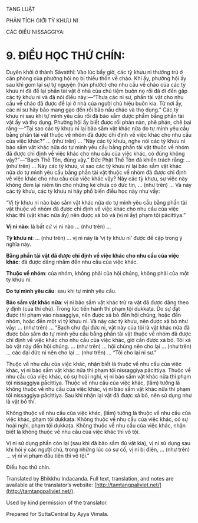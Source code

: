  

TẠNG LUẬT

PHÂN TÍCH GIỚI TỲ KHƯU NI

CÁC ĐIỀU NISSAGGIYA:

# 9\. ĐIỀU HỌC THỨ CHÍN:

Duyên khởi ở thành Sāvatthī: Vào lúc bấy giờ, các tỳ khưu ni thường trú ở căn phòng của phường hội nọ bị thiếu thốn về cháo. Khi ấy, phường hội ấy sau khi gom lại sự tự nguyện (hùn phước) cho nhu cầu về cháo của các tỳ khưu ni đã để lại phần tài vật ở nhà của chủ tiệm buôn nọ rồi đã đi đến gặp các tỳ khưu ni và đã nói điều này:—“Thưa các ni sư, phần tài vật cho nhu cầu về cháo đã được để lại ở nhà của người chủ hiệu buôn kia. Từ nơi ấy, các ni sư hãy bảo mang gạo đến rồi bảo nấu cháo và thọ dụng.” Các tỳ khưu ni sau khi tự mình yêu cầu rồi đã bảo sắm dược phẩm bằng phần tài vật ấy và thọ dụng. Phường hội ấy biết được rồi phàn nàn, phê phán, chê bai rằng:—“Tại sao các tỳ khưu ni lại bảo sắm vật khác nữa do tự mình yêu cầu bằng phần tài vật thuộc về nhóm đã được chỉ định về việc khác cho nhu cầu của việc khác?” … (như trên) … “Này các tỳ khưu, nghe nói các tỳ khưu ni bảo sắm vật khác nữa do tự mình yêu cầu bằng phần tài vật thuộc về nhóm đã được chỉ định về việc khác cho nhu cầu của việc khác, có đúng không vậy?”—“Bạch Thế Tôn, đúng vậy.” Đức Phật Thế Tôn đã khiển trách rằng: … (như trên) … Này các tỳ khưu, vì sao các tỳ khưu ni lại bảo sắm vật khác nữa do tự mình yêu cầu bằng phần tài vật thuộc về nhóm đã được chỉ định về việc khác cho nhu cầu của việc khác vậy? Này các tỳ khưu, sự việc này không đem lại niềm tin cho những kẻ chưa có đức tin, … (như trên) … Và này các tỳ khưu, các tỳ khưu ni hãy phổ biến điều học này như vầy:

“Vị tỳ khưu ni nào bảo sắm vật khác nữa do tự mình yêu cầu bằng phần tài vật thuộc về nhóm đã được chỉ định về việc khác cho nhu cầu của việc khác thì (vật khác nữa ấy) nên được xả bỏ và (vị ni ấy) phạm tội pācittiya.”

**Vị ni nào**: là bất cứ vị ni nào … (như trên) …

**Tỳ khưu ni**: … (như trên) … vị ni này là ‘vị tỳ khưu ni’ được đề cập trong ý nghĩa này.

**Bằng phần tài vật đã được chỉ định về việc khác cho nhu cầu của việc khác**: đã được dâng nhắm đến nhu cầu của việc khác.

**Thuộc về nhóm**: của nhóm, không phải của hội chúng, không phải của một tỳ khưu ni.

**Do tự mình yêu cầu**: sau khi tự mình yêu cầu.

**Bảo sắm vật khác nữa**: vị ni bảo sắm vật khác trừ ra vật đã được dâng theo ý định (của thí chủ). Trong lúc tiến hành thì phạm tội dukkaṭa. Do sự đạt được thì phạm vào nissaggiya, nên được xả bỏ đến hội chúng, hoặc đến nhóm, hoặc đến một vị tỳ khưu ni. Và này các tỳ khưu, nên được xả bỏ như vầy: … (như trên) … “Bạch chư đại đức ni, vật này của tôi là vật khác nữa đã được bảo sắm do tự mình yêu cầu bằng phần tài vật thuộc về nhóm đã được chỉ định về việc khác cho nhu cầu của việc khác, giờ cần được xả bỏ. Tôi xả bỏ vật này đến hội chúng. … (như trên) … hội chúng nên cho lại … (như trên) … các đại đức ni nên cho lại … (như trên) … “Tôi cho lại ni sư.”

Thuộc về nhu cầu của việc khác, nhận biết là thuộc về nhu cầu của việc khác, vị ni bảo sắm vật khác nữa thì phạm tội nissaggiya pācittiya. Thuộc về nhu cầu của việc khác, có sự hoài nghi, vị ni bảo sắm vật khác nữa thì phạm tội nissaggiya pācittiya. Thuộc về nhu cầu của việc khác, (lầm) tưởng là không thuộc về nhu cầu của việc khác, vị ni bảo sắm vật khác nữa thì phạm tội nissaggiya pācittiya. Sau khi nhận lại vật đã được xả bỏ, nên sử dụng như là vật bố thí.

Không thuộc về nhu cầu của việc khác, (lầm) tưởng là thuộc về nhu cầu của việc khác, phạm tội dukkaṭa. Không thuộc về nhu cầu của việc khác, có sự hoài nghi, phạm tội dukkaṭa. Không thuộc về nhu cầu của việc khác, nhận biết là không thuộc về nhu cầu của việc khác thì vô tội.

Vị ni sử dụng phần còn lại (sau khi đã bảo sắm đủ vật kia), vị ni sử dụng sau khi hỏi ý các người chủ, trong những lúc có sự cố, vị ni bị điên, … (như trên) … vị ni vi phạm đầu tiên thì vô tội.”

Điều học thứ chín.

Translated by Bhikkhu Indacanda. Full text, translation, and notes are available at the translator’s website: [http://tamtangpaliviet.net/](http://tamtangpaliviet.net/).

Used by kind permission of the translator.

Prepared for SuttaCentral by Ayya Vimala.